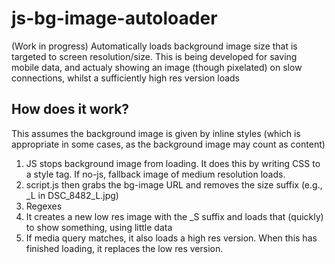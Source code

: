 # js-bg-image-autoloader
(Work in progress)
Automatically loads background image size that is targeted to screen resolution/size.
This is being developed for saving mobile data, and actualy showing an image (though pixelated) on slow connections,
whilst a sufficiently high res version loads

## How does it work?

This assumes the background image is given by inline styles (which is appropriate in some cases, as the background
image may count as content)

1. JS stops background image from loading. It does this by writing CSS to a style tag.
If no-js, fallback image of medium resolution loads.
1. script.js then grabs the bg-image URL and removes the size suffix (e.g., _L in DSC_8482_L.jpg)
1. Regexes
1. It creates a new low res image with the _S suffix and loads that (quickly) to show something,
using little data
1. If media query matches, it also loads a high res version. When this has finished loading,
it replaces the low res version.
